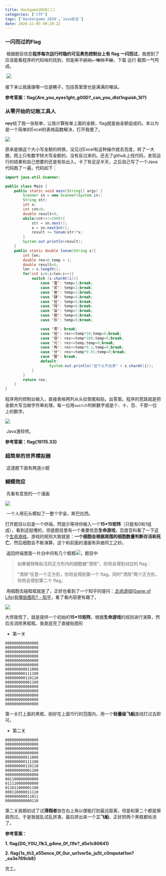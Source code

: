 ```yaml
---
title: Hackgame2020(二)
categories: ['CTF']
tags: ['Hackergame 2020','Java安全']
date: 2020-11-05 09:29:22
---
```



### 一闪而过的Flag

​	根据题目信息**程序每次运行时隐约可见黑色控制台上有 flag 一闪而过**，我想到了应该能看程序的代码啥的找到，但是~~天下武功，唯快不破~~，下载 运行 截图一气呵成。

​	![](https://s1.ax1x.com/2020/11/09/B7TOUA.png)

​	接下来让我康康哪一位是~~瞎子~~，包括答案里也是满满的嘲讽。

**参考答案：flag{Are_you_eyes1ght_g00D?_can_you_dIst1nguish_1iI?}**



### 从零开始的记账工具人

​	~~npy~~给了我一张账单，让我计算账单上面的金额，flag就是由金额组成的。本以为是一个简单的Excel的表格函数解决，打开我傻了。

![](https://s1.ax1x.com/2020/11/05/B2Flxf.png)

​	原来是搞这个大小写金额的转换，没见过Excel有这种操作就去百度，转了一大圈，网上只有数字转大写金额的，没有反过来的。还去了github上找代码，发现运行的结果和自己想要的还是有些出入。卡了有足足半天，之后自己写了一个Java代码跑了一遍，代码如下：

```java
import java.util.Scanner;

public class Main {
    public static void main(String[] args) {
        Scanner sn = new Scanner(System.in);
        String str;
        int x;
        int cnt=0;
        double result=0;
        while(cnt++!=1000){
            str = sn.next();
            x = sn.nextInt();
            result += tonum(str)*x;
        }
        System.out.println(result);
    }
    public static double tonum(String s){
        int len;
        double res=0,temp = 1;
        double result=0;
        len = s.length();
        for(int i=0;i<len;i++){
            switch (s.charAt(i)){
                case '壹': temp=1;break;
                case '贰': temp=2;break;
                case '叁': temp=3;break;
                case '肆': temp=4;break;
                case '伍': temp=5;break;
                case '陆': temp=6;break;
                case '柒': temp=7;break;
                case '捌': temp=8;break;
                case '玖': temp=9;break;

                case '零': break;
                case '拾': res+=temp*10;temp=0;break;
                case '佰': res+=temp*100;temp=0;break;
                case '元': res+=temp;temp=0;break;
                case '角': res+=temp*0.1;temp=0;break;
                case '分': res+=temp*0.01;temp=0;break;
                case '整': break;
                default:
                    System.out.println("这个认不出来" + s.charAt(i));
            }
        }
        return res;
    }
}

```

​	程序用的控制台输入，直接表格两列从头拉倒尾粘贴，出答案。程序的思路就是把金额大写当做字符串处理，每一位用`switch`判断数字或是个、十、百、千那一位上的数字。

![](https://s1.ax1x.com/2020/11/05/B2F7ee.png)

​	Java渣轻喷。

**参考答案：flag{19115.33}**



### 超简单的世界模拟器

​	这道题下面有两道小题

### 蝴蝶效应

​	先看有意思的一个漫画

![](https://s1.ax1x.com/2020/11/05/B2k9eg.png)

​	一个人用石头模拟了一整个宇宙，斯巴拉西。

​	打开题目以后是一个终端，然提示等待你输入一个**15*15矩阵**（只能有0和1组成），看到这挺懵的，但是题目里有一个重要信息**生命游戏**，百度百科看了一下这个[生命游戏](https://baike.baidu.com/item/%E7%94%9F%E5%91%BD%E6%B8%B8%E6%88%8F/2926434?fr=aladdin)，游戏的规则大致就是：**一个细胞会根据周围的细胞数量判断存活和死亡**，然后细胞会不断演算，这个和前面的漫画有异曲同工之妙。

​	返回终端里面一片白中间有几个框框![](https://s1.ax1x.com/2020/11/05/B2ZFBT.png)，题目中

> 如果被特殊标注的正方形内的细胞被“清除”，你将会得到对应的 flag：
>
> “清除”任意一个正方形，你将会得到第一个 flag。同时“清除”两个正方形，你将会得到第二个 flag。

​	用细胞去碰框框就是了，正好也看到了一个知乎的提问：[*生命游戏*(Game of Life)有哪些图形? - 知乎](https://baike.baidu.com/item/%E7%94%9F%E5%91%BD%E6%B8%B8%E6%88%8F/2926434?fr=aladdin)，看了看内容更有趣了。

![](https://s1.ax1x.com/2020/11/05/B2elzn.png)

​	大师我悟了，就是提供一个初始的**15*15矩阵**，根据**生命游戏**的规则进行演算，然后去消除黑框框。我臭屁完了直接贴图形

* 第一关

```轻量级飞船
000000000000000
000000000000000
000000000000000
000000000000000
000000000000000
000000000000000
000000000011000
000000000111100
000000000110110
000000000001100
000000000000000
000000000000000
000000000000000
000000000000000
000000000000000
```

​	第一关打上面的黑框，刚好在上面15行的范围内，用一个**轻量级飞船**直线打过去即可。

* 第二关

```三飞船
000000000000000
000000000000000
000000000000000
000000000000000
000000000011000
000000000111100
000000000110110
000000000001100
000000000000000
001100000000000
011110000000000
011011000001100
000110000011110
000000000011011
000000000000110
```

​	第二关我期初试了试**滑翔者**放在右上角以便能打到最远距离，但是和第二个都是擦肩而过。于是我就乱试乱拼凑，最后拼出来一个**三飞船**，正好把两个黑框都给消了。

**参考答案：**

**1. flag{D0_Y0U_l1k3_g4me_0f_l1fe?_d5e1c80641}**

**2. flag{1s_th3_e55ence_0f_0ur_un1ver5e_ju5t_c0mputat1on?_ea3e769cb8}**



完工。